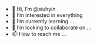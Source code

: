 - 👋 Hi, I’m @siuhyin
- 👀 I’m interested in everything
- 🌱 I’m currently learning ...
- 💞️ I’m looking to collaborate on ...
- 📫 How to reach me ...

<!---
siuhyin/siuhyin is a ✨ special ✨ repository because its `README.md` (this file) appears on your GitHub profile.
You can click the Preview link to take a look at your changes.
--->
